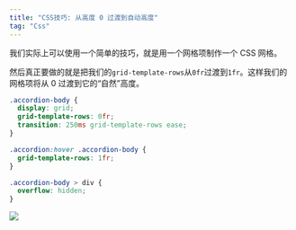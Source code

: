 ```yaml
---
title: "CSS技巧: 从高度 0 过渡到自动高度"
tag: "Css"
---
```


我们实际上可以使用一个简单的技巧，就是用一个网格项制作一个 CSS 网格。

然后真正要做的就是把我们的`grid-template-rows`从`0fr`过渡到`1fr`。这样我们的网格项将从 0 过渡到它的“自然”高度。

```css
.accordion-body {
  display: grid;
  grid-template-rows: 0fr;
  transition: 250ms grid-template-rows ease;
}

.accordion:hover .accordion-body {
  grid-template-rows: 1fr;
}

.accordion-body > div {
  overflow: hidden;
}
```

![](../imgs/51/01.awebp)
